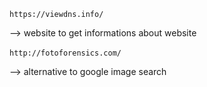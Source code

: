 `https://viewdns.info/` 

--> website to get informations about website
<br />
<br />
`http://fotoforensics.com/`

--> alternative to google image search


